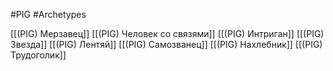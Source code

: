 #PIG  #Archetypes 

[[(PIG) Мерзавец]]
[[(PIG) Человек со связями]]
[[(PIG) Интриган]]
[[(PIG) Звезда]]
[[(PIG) Лентяй]]
[[(PIG) Самозванец]]
[[(PIG) Нахлебник]]
[[(PIG) Трудоголик]]

